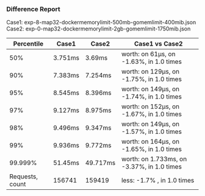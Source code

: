 ### Difference Report
Case1: exp-8-map32-dockermemorylimit-500mb-gomemlimit-400mib.json
Case2: exp-0-map32-dockermemorylimit-2gb-gomemlimit-1750mib.json

|Percentile|Case1|Case2|Case1 vs Case2|
|---|---|---|---|
|50%|3.751ms|3.69ms|worth: on 61µs, on -1.63%, in 1.0 times |
|90%|7.383ms|7.254ms|worth: on 129µs, on -1.75%, in 1.0 times |
|95%|8.545ms|8.396ms|worth: on 149µs, on -1.74%, in 1.0 times |
|97%|9.127ms|8.975ms|worth: on 152µs, on -1.67%, in 1.0 times |
|98%|9.496ms|9.347ms|worth: on 149µs, on -1.57%, in 1.0 times |
|99%|9.936ms|9.772ms|worth: on 164µs, on -1.65%, in 1.0 times |
|99.999%|51.45ms|49.717ms|worth: on 1.733ms, on -3.37%, in 1.0 times |
|Requests, count|156741|159419|less: -1.7% , in 1.0 times |
